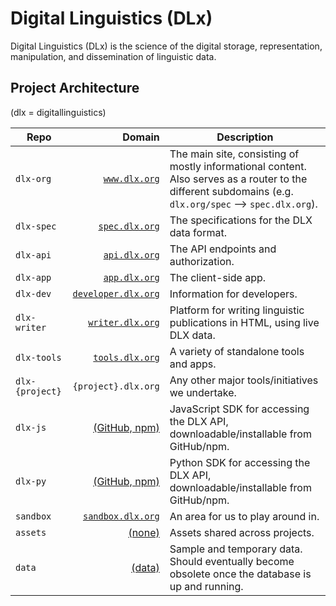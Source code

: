 # Digital Linguistics (DLx)
Digital Linguistics (DLx) is the science of the digital storage, representation, manipulation, and dissemination of linguistic data.

## Project Architecture
(dlx = digitallinguistics)

Repo            | Domain                    | Description
--------------- | ------------------------: | -----------
`dlx-org`       |       [`www.dlx.org`][1]  | The main site, consisting of mostly informational content. Also serves as a router to the different subdomains (e.g. `dlx.org/spec` --> `spec.dlx.org`).
`dlx-spec`      |      [`spec.dlx.org`][2]  | The specifications for the DLX data format.
`dlx-api`       |       [`api.dlx.org`][3]  | The API endpoints and authorization.
`dlx-app`       |       [`app.dlx.org`][4]  | The client-side app.
`dlx-dev`       | [`developer.dlx.org`][5]  | Information for developers.
`dlx-writer`    |    [`writer.dlx.org`][6]  | Platform for writing linguistic publications in HTML, using live DLX data.
`dlx-tools`     |     [`tools.dlx.org`][7]  | A variety of standalone tools and apps.
`dlx-{project}` |  `{project}.dlx.org`      | Any other major tools/initiatives we undertake.
`dlx-js`        |       [(GitHub, npm)][8]  | JavaScript SDK for accessing the DLX API, downloadable/installable from GitHub/npm.
`dlx-py`        |       [(GitHub, npm)][9] | Python SDK for accessing the DLX API, downloadable/installable from GitHub/npm.
`sandbox`       |   [`sandbox.dlx.org`][10] | An area for us to play around in.
`assets`        |              [(none)][11] | Assets shared across projects.
`data`          |              [(data)][12] | Sample and temporary data. Should eventually become obsolete once the database is up and running.

[1]:  http://digitallinguistics.org/
[2]:  http://spec.digitallinguistics.org/
[3]:  https://api.digitallinguistics.org/
[4]:  http://app.digitallinguistics.org/
[5]:  http://developer.digitallinguistics.org/
[6]:  http://writer.digitallinguistics.org/
[7]:  http://tools.digitallinguistics.org/
[8]:  https://github.com/digitallinguistics/dlx-js/
[9]:  https://github.com/digitallinguistics/dlx-py/
[10]: http://sandbox.digitallinguistics.org/
[11]: https://github.com/digitallinguistics/assets
[12]: https://github.com/digitallinguistics/data
